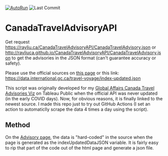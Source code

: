 [![AutoRun](https://github.com/rayliuca/CanadaTravelAdvisoryAPI/actions/workflows/node.js.yml/badge.svg)](https://github.com/rayliuca/CanadaTravelAdvisoryAPI/actions/workflows/node.js.yml) ![Last Commit](https://img.shields.io/github/last-commit/rayliuca/CanadaTravelAdvisoryAPI)



# CanadaTravelAdvisoryAPI

Get request https://rayliu.ca/CanadaTravelAdvisoryAPI/CanadaTravelAdvisory.json or http://rayliuca.github.io/CanadaTravelAdvisoryAPI/CanadaTravelAdvisory.json
to get the advisories in the JSON format (can't guarantee accuracy or safety).

Please use the official sources on [this page](https://open.canada.ca/data/en/dataset/bef2ebb3-ca9a-485f-aaff-5dc36eb89426) or this link: https://data.international.gc.ca/travel-voyage/index-updated.json

This script was originally developed for my [Global Affairs Canada Travel Advisories Viz](https://public.tableau.com/app/profile/ray.liu/viz/GlobalAffairsCanadaTravelAdvisoriesMap/Dashboard1) on Tableau Public when the official API was never updated (in the early COVID days). Now, for obvious reasons, it is finally linked to the newest source. I made this repo just to try out GitHub Actions (I set an action to automaticlly scrape the data 4 times a day using the script).

## Method

On the [Advisory page](https://travel.gc.ca/travelling/advisories), the data is "hard-coded" in the source when the page is generated as the indexUpdatedDataJSON variable. It is fairly easy to rip that part of the code out of the html page and generate a json file.
